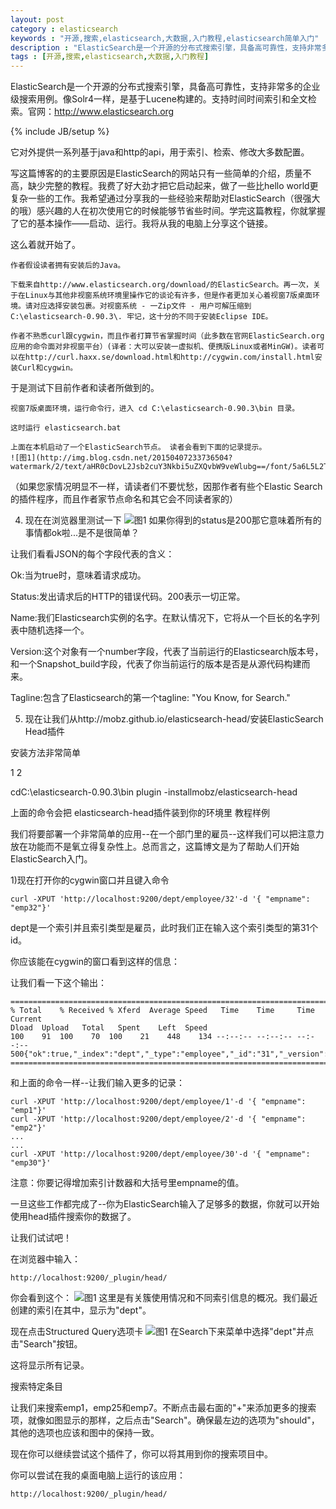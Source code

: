 ```yaml
---
layout: post
category : elasticsearch 
keywords : "开源,搜索,elasticsearch,大数据,入门教程,elasticsearch简单入门"
description : "ElasticSearch是一个开源的分布式搜索引擎，具备高可靠性，支持非常多的企业级搜索用例。像Solr4一样，是基于Lucene构建的。支持时间时间索引和全文检索。官网：http://www.elasticsearch.org"
tags : [开源,搜索,elasticsearch,大数据,入门教程]
---
```


ElasticSearch是一个开源的分布式搜索引擎，具备高可靠性，支持非常多的企业级搜索用例。像Solr4一样，是基于Lucene构建的。支持时间时间索引和全文检索。官网：http://www.elasticsearch.org
<!--break-->

{% include JB/setup %}


它对外提供一系列基于java和http的api，用于索引、检索、修改大多数配置。

写这篇博客的的主要原因是ElasticSearch的网站只有一些简单的介绍，质量不高，缺少完整的教程。我费了好大劲才把它启动起来，做了一些比hello world更复杂一些的工作。我希望通过分享我的一些经验来帮助对ElasticSearch（很强大的哦）感兴趣的人在初次使用它的时候能够节省些时间。学完这篇教程，你就掌握了它的基本操作——启动、运行。我将从我的电脑上分享这个链接。

这么着就开始了。

    作者假设读者拥有安装后的Java。

    下载来自http://www.elasticsearch.org/download/的ElasticSearch。再一次，关于在Linux与其他非视窗系统环境里操作它的谈论有许多，但是作者更加关心着视窗7版桌面环境。请对应选择安装包裹。对视窗系统 - 一Zip文件 - 用户可解压缩到C:\elasticsearch-0.90.3\. 牢记，这十分的不同于安装Eclipse IDE。

    作者不熟悉curl跟cygwin，而且作者打算节省掌握时间（此多数在官网ElasticSearch.org应用的命令面对非视窗平台）(译者：大可以安装一虚拟机、便携版Linux或者MinGW)。读者可以在http://curl.haxx.se/download.html和http://cygwin.com/install.html安装Curl和cygwin。

于是测试下目前作者和读者所做到的。

    视窗7版桌面环境，运行命令行，进入 cd C:\elasticsearch-0.90.3\bin 目录。

    这时运行 elasticsearch.bat

    上面在本机启动了一个ElasticSearch节点。 读者会看到下面的记录提示。
    ![图1](http://img.blog.csdn.net/20150407233736504?watermark/2/text/aHR0cDovL2Jsb2cuY3Nkbi5uZXQvbW9veWlubg==/font/5a6L5L2T/fontsize/400/fill/I0JBQkFCMA==/dissolve/70/gravity/Center)
    
（如果您家情况明显不一样，请读者们不要忧愁，因那作者有些个Elastic Search的插件程序，而且作者家节点命名和其它会不同读者家的）

4. 现在在浏览器里测试一下
![图1](http://img.blog.csdn.net/20150407233925607?watermark/2/text/aHR0cDovL2Jsb2cuY3Nkbi5uZXQvbW9veWlubg==/font/5a6L5L2T/fontsize/400/fill/I0JBQkFCMA==/dissolve/70/gravity/Center)
如果你得到的status是200那它意味着所有的事情都ok啦...是不是很简单？

让我们看看JSON的每个字段代表的含义：

Ok:当为true时，意味着请求成功。

Status:发出请求后的HTTP的错误代码。200表示一切正常。

Name:我们Elasticsearch实例的名字。在默认情况下，它将从一个巨长的名字列表中随机选择一个。

Version:这个对象有一个number字段，代表了当前运行的Elasticsearch版本号，和一个Snapshot_build字段，代表了你当前运行的版本是否是从源代码构建而来。

Tagline:包含了Elasticsearch的第一个tagline: "You Know, for Search."

5. 现在让我们从http://mobz.github.io/elasticsearch-head/安装ElasticSearch Head插件

安装方法非常简单


1
2
	
cdC:\elasticsearch-0.90.3\bin
plugin -installmobz/elasticsearch-head


上面的命令会把 elasticsearch-head插件装到你的环境里
教程样例

我们将要部署一个非常简单的应用--在一个部门里的雇员--这样我们可以把注意力放在功能而不是氧立得复杂性上。总而言之，这篇博文是为了帮助人们开始ElasticSearch入门。

1)现在打开你的cygwin窗口并且键入命令
	
    curl -XPUT 'http://localhost:9200/dept/employee/32'-d '{ "empname": "emp32"}'

dept是一个索引并且索引类型是雇员，此时我们正在输入这个索引类型的第31个id。

你应该能在cygwin的窗口看到这样的信息：

让我们看一下这个输出：
        
    ========================================================================
    % Total    % Received % Xferd  Average Speed   Time    Time     Time  Current
    Dload  Upload   Total   Spent    Left  Speed
    100    91  100    70  100    21    448    134 --:--:-- --:--:-- --:--:--   500{"ok":true,"_index":"dept","_type":"employee","_id":"31","_version":1}
    ========================================================================

和上面的命令一样--让我们输入更多的记录：

	
    curl -XPUT 'http://localhost:9200/dept/employee/1'-d '{ "empname": "emp1"}'
    curl -XPUT 'http://localhost:9200/dept/employee/2'-d '{ "empname": "emp2"}'
    ...
    ...
    curl -XPUT 'http://localhost:9200/dept/employee/30'-d '{ "empname": "emp30"}'

注意：你要记得增加索引计数器和大括号里empname的值。

一旦这些工作都完成了--你为ElasticSearch输入了足够多的数据，你就可以开始使用head插件搜索你的数据了。

让我们试试吧！

在浏览器中输入：

    http://localhost:9200/_plugin/head/

你会看到这个：
![图1](http://img.blog.csdn.net/20150407233928450?watermark/2/text/aHR0cDovL2Jsb2cuY3Nkbi5uZXQvbW9veWlubg==/font/5a6L5L2T/fontsize/400/fill/I0JBQkFCMA==/dissolve/70/gravity/Center)
这里是有关簇使用情况和不同索引信息的概况。我们最近创建的索引在其中，显示为"dept"。

现在点击Structured Query选项卡
![图1](http://img.blog.csdn.net/20150407234041844?watermark/2/text/aHR0cDovL2Jsb2cuY3Nkbi5uZXQvbW9veWlubg==/font/5a6L5L2T/fontsize/400/fill/I0JBQkFCMA==/dissolve/70/gravity/Center)
在Search下来菜单中选择"dept"并点击"Search"按钮。

这将显示所有记录。

搜索特定条目

让我们来搜索emp1，emp25和emp7。不断点击最右面的"+"来添加更多的搜索项，就像如图显示的那样，之后点击"Search"。确保最左边的选项为"should"，其他的选项也应该和图中的保持一致。

现在你可以继续尝试这个插件了，你可以将其用到你的搜索项目中。

你可以尝试在我的桌面电脑上运行的该应用：

    http://localhost:9200/_plugin/head/

